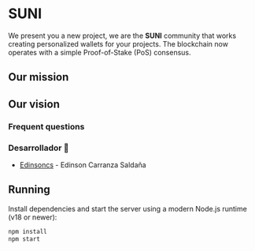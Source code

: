 # SUNI
We present you a new project, we are the **SUNI** community that works creating personalized wallets for your projects. The blockchain now operates with a simple Proof-of-Stake (PoS) consensus.


## Our mission 


## Our vision


### Frequent questions


### Desarrollador 💎
* [Edinsoncs](https://edinsoncs.com) - Edinson Carranza Saldaña

## Running

Install dependencies and start the server using a modern Node.js runtime (v18 or newer):

```bash
npm install
npm start
```







